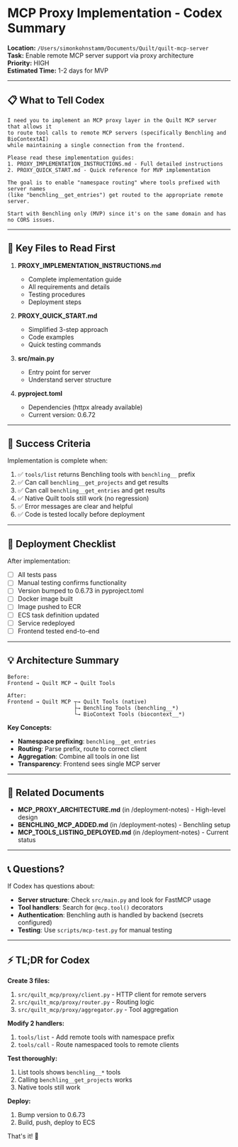 # MCP Proxy Implementation - Codex Summary

**Location:** `/Users/simonkohnstamm/Documents/Quilt/quilt-mcp-server`  
**Task:** Enable remote MCP server support via proxy architecture  
**Priority:** HIGH  
**Estimated Time:** 1-2 days for MVP

---

## 📋 What to Tell Codex

```
I need you to implement an MCP proxy layer in the Quilt MCP server that allows it 
to route tool calls to remote MCP servers (specifically Benchling and BioContextAI) 
while maintaining a single connection from the frontend.

Please read these implementation guides:
1. PROXY_IMPLEMENTATION_INSTRUCTIONS.md - Full detailed instructions
2. PROXY_QUICK_START.md - Quick reference for MVP implementation

The goal is to enable "namespace routing" where tools prefixed with server names 
(like "benchling__get_entries") get routed to the appropriate remote server.

Start with Benchling only (MVP) since it's on the same domain and has no CORS issues.
```

---

## 📍 Key Files to Read First

1. **PROXY_IMPLEMENTATION_INSTRUCTIONS.md**
   - Complete implementation guide
   - All requirements and details
   - Testing procedures
   - Deployment steps

2. **PROXY_QUICK_START.md**
   - Simplified 3-step approach
   - Code examples
   - Quick testing commands

3. **src/main.py**
   - Entry point for server
   - Understand server structure

4. **pyproject.toml**
   - Dependencies (httpx already available)
   - Current version: 0.6.72

---

## 🎯 Success Criteria

Implementation is complete when:

1. ✅ `tools/list` returns Benchling tools with `benchling__` prefix
2. ✅ Can call `benchling__get_projects` and get results
3. ✅ Can call `benchling__get_entries` and get results
4. ✅ Native Quilt tools still work (no regression)
5. ✅ Error messages are clear and helpful
6. ✅ Code is tested locally before deployment

---

## 🚀 Deployment Checklist

After implementation:

- [ ] All tests pass
- [ ] Manual testing confirms functionality
- [ ] Version bumped to 0.6.73 in pyproject.toml
- [ ] Docker image built
- [ ] Image pushed to ECR
- [ ] ECS task definition updated
- [ ] Service redeployed
- [ ] Frontend tested end-to-end

---

## 💡 Architecture Summary

```
Before:
Frontend → Quilt MCP → Quilt Tools

After:
Frontend → Quilt MCP ┬→ Quilt Tools (native)
                     ├→ Benchling Tools (benchling__*)
                     └→ BioContext Tools (biocontext__*)
```

**Key Concepts:**
- **Namespace prefixing**: `benchling__get_entries`
- **Routing**: Parse prefix, route to correct client
- **Aggregation**: Combine all tools in one list
- **Transparency**: Frontend sees single MCP server

---

## 🔗 Related Documents

- **MCP_PROXY_ARCHITECTURE.md** (in /deployment-notes) - High-level design
- **BENCHLING_MCP_ADDED.md** (in /deployment-notes) - Benchling setup
- **MCP_TOOLS_LISTING_DEPLOYED.md** (in /deployment-notes) - Current status

---

## 📞 Questions?

If Codex has questions about:
- **Server structure**: Check `src/main.py` and look for FastMCP usage
- **Tool handlers**: Search for `@mcp.tool()` decorators
- **Authentication**: Benchling auth is handled by backend (secrets configured)
- **Testing**: Use `scripts/mcp-test.py` for manual testing

---

## ⚡ TL;DR for Codex

**Create 3 files:**
1. `src/quilt_mcp/proxy/client.py` - HTTP client for remote servers
2. `src/quilt_mcp/proxy/router.py` - Routing logic
3. `src/quilt_mcp/proxy/aggregator.py` - Tool aggregation

**Modify 2 handlers:**
1. `tools/list` - Add remote tools with namespace prefix
2. `tools/call` - Route namespaced tools to remote clients

**Test thoroughly:**
1. List tools shows `benchling__*` tools
2. Calling `benchling__get_projects` works
3. Native tools still work

**Deploy:**
1. Bump version to 0.6.73
2. Build, push, deploy to ECS

That's it! 🎉

